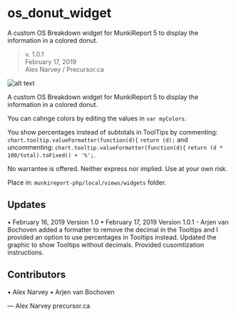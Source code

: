 # os_donut_widget
A custom OS Breakdown widget for MunkiReport 5 to display the information in a colored donut.

> v. 1.0.1  
> February 17, 2019  
> Alex Narvey / Precursor.ca

![alt text](os_dount_widget.png "OS Breakdown in colored donut")

A custom OS Breakdown widget for MunkiReport 5 to display the information in a colored donut.

You can cahnge colors by editing the values in ```var myColors```.

You show percentages instead of subtotals in ToolTips by commenting:
```	chart.tooltip.valueFormatter(function(d){```
```return (d);```
and uncommenting:
```chart.tooltip.valueFormatter(function(d){```
 ```return (d * 100/total).toFixed() + '%';```.

No warrantee is offered. Neither express nor implied. Use at your own risk.

Place in:
```munkireport-php/local/views/widgets``` folder.

## Updates
• February 16, 2019 Version 1.0
• February 17, 2019 Version 1.0.1 - Arjen van Bochoven added a formatter to remove the decimal in the Tooltips and I provided an option to use percentages in Tooltips instead. Updated the graphic to show Tooltips without decimals. Provided cusomtization instructions.

## Contributors
• Alex Narvey
• Arjen van Bochoven

— Alex Narvey 
precursor.ca
